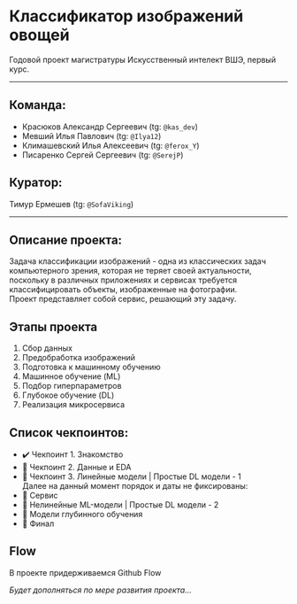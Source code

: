 # **Классификатор изображений овощей**
Годовой проект магистратуры Искусственный интелект ВШЭ, первый курс.
___
## Команда:
- Красюков Александр Сергеевич (tg: `@kas_dev`)  
- Мевший Илья Павлович (tg: `@Ilya12`)  
- Климашевский Илья Алексеевич (tg: `@ferox_Y`)  
- Писаренко Сергей Сергеевич (tg: `@SerejP`)

## Куратор:
Тимур Ермешев (tg: `@SofaViking`)  
___
## Описание проекта:
Задача классификации изображений - одна из классических задач компьютерного зрения, которая не теряет своей актуальности, поскольку в различных приложениях и сервисах требуется классифицировать объекты, изображенные на фотографии.   
Проект представляет собой сервис, решающий эту задачу.

## Этапы проекта
1. Сбор данных
2. Предобработка изображений
3. Подготовка к машинному обучению
4. Машинное обучение (ML)
5. Подбор гиперпараметров
6. Глубокое обучение (DL)
7. Реализация микросервиса

## Список чекпоинтов:
- ✔️ Чекпоинт 1. Знакомство  
- 🚫 Чекпоинт 2. Данные и EDA  
- 🚫 Чекпоинт 3. Линейные модели | Простые DL модели - 1  
Далее на данный момент порядок и даты не фиксированы:  
- 🚫   Сервис  
- 🚫   Нелинейные ML-модели | Простые DL модели - 2  
- 🚫   Модели глубинного обучения  
- 🚫   Финал  

## Flow
В проекте придерживаемся Github Flow

*Будет дополняться по мере развития проекта...*
